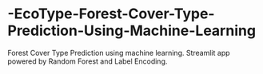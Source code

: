 # -EcoType-Forest-Cover-Type-Prediction-Using-Machine-Learning
Forest Cover Type Prediction using machine learning. Streamlit app powered by Random Forest and Label Encoding.
